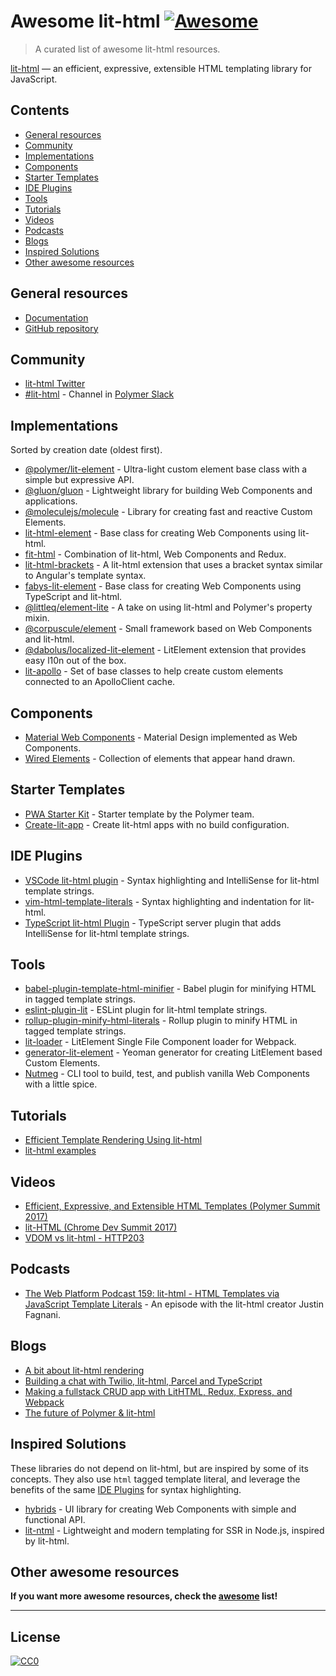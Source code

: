 # Awesome lit-html [![Awesome](https://awesome.re/badge.svg)](https://awesome.re)

> A curated list of awesome lit-html resources.

[lit-html](https://polymer.github.io/lit-html/) — an efficient, expressive, extensible HTML templating library for JavaScript.

## Contents

- [General resources](#general-resources)
- [Community](#community)
- [Implementations](#implementations)
- [Components](#components)
- [Starter Templates](#starter-templates)
- [IDE Plugins](#ide-plugins)
- [Tools](#tools)
- [Tutorials](#tutorials)
- [Videos](#videos)
- [Podcasts](#podcasts)
- [Blogs](#blogs)
- [Inspired Solutions](#inspired-solutions)
- [Other awesome resources](#other-awesome-resources)

## General resources

- [Documentation](https://polymer.github.io/lit-html/)
- [GitHub repository](https://github.com/Polymer/lit-html)

## Community

- [lit-html Twitter](https://twitter.com/lit_html)
- [#lit-html](https://polymer.slack.com/archives/lit-html) - Channel in [Polymer Slack](https://polymer-slack.herokuapp.com)

## Implementations

Sorted by creation date (oldest first).

- [@polymer/lit-element](https://github.com/Polymer/lit-element) - Ultra-light custom element base class with a simple but expressive API.
- [@gluon/gluon](https://github.com/ruphin/gluonjs) - Lightweight library for building Web Components and applications.
- [@moleculejs/molecule](https://github.com/Molecule-JS/MoleculeJS) - Library for creating fast and reactive Custom Elements.
- [lit-html-element](https://github.com/kenchris/lit-element) - Base class for creating Web Components using lit-html.
- [fit-html](https://github.com/Festify/fit-html) - Combination of lit-html, Web Components and Redux.
- [lit-html-brackets](https://github.com/bgotink/lit-html-brackets) - A lit-html extension that uses a bracket syntax similar to Angular's template syntax.
- [fabys-lit-element](https://github.com/fabysdev/fabys-lit-element) - Base class for creating Web Components using TypeScript and lit-html.
- [@littleq/element-lite](https://github.com/tjmonsi/element-lite) - A take on using lit-html and Polymer's property mixin.
- [@corpuscule/element](https://github.com/corpusculejs/corpuscule) - Small framework based on Web Components and lit-html.
- [@dabolus/localized-lit-element](https://github.com/Dabolus/localized-lit-element) - LitElement extension that provides easy l10n out of the box.
- [lit-apollo](https://github.com/bennypowers/lit-apollo) - Set of base classes to help create custom elements connected to an ApolloClient cache.

## Components

- [Material Web Components](https://github.com/material-components/material-components-web-components) - Material Design implemented as Web Components.
- [Wired Elements](https://github.com/wiredjs/wired-elements) - Collection of elements that appear hand drawn.

## Starter Templates

- [PWA Starter Kit](https://github.com/Polymer/pwa-starter-kit) - Starter template by the Polymer team.
- [Create-lit-app](https://github.com/thepassle/create-lit-app) - Create lit-html apps with no build configuration.

## IDE Plugins

- [VSCode lit-html plugin](https://github.com/mjbvz/vscode-lit-html) - Syntax highlighting and IntelliSense for lit-html template strings.
- [vim-html-template-literals](https://github.com/jonsmithers/vim-html-template-literals) - Syntax highlighting and indentation for lit-html.
- [TypeScript lit-html Plugin](https://github.com/Microsoft/typescript-lit-html-plugin) - TypeScript server plugin that adds IntelliSense for lit-html template strings.

## Tools

- [babel-plugin-template-html-minifier](https://github.com/goto-bus-stop/babel-plugin-template-html-minifier) - Babel plugin for minifying HTML in tagged template strings.
- [eslint-plugin-lit](https://github.com/43081j/eslint-plugin-lit) - ESLint plugin for lit-html template strings.
- [rollup-plugin-minify-html-literals](https://github.com/asyncLiz/rollup-plugin-minify-html-literals) - Rollup plugin to minify HTML in tagged template strings.
- [lit-loader](https://github.com/PolymerX/lit-loader) - LitElement Single File Component loader for Webpack.
- [generator-lit-element](https://github.com/sebs/generator-lit-element) - Yeoman generator for creating LitElement based Custom Elements.
- [Nutmeg](https://github.com/abraham/nutmeg-cli) - CLI tool to build, test, and publish vanilla Web Components with a little spice.

## Tutorials
- [Efficient Template Rendering Using lit-html](https://alligator.io/web-components/lit-html/)
- [lit-html examples](https://github.com/LarsDenBakker/lit-html-examples)

## Videos
- [Efficient, Expressive, and Extensible HTML Templates (Polymer Summit 2017)](https://www.youtube.com/watch?v=ruql541T7gc)
- [lit-HTML (Chrome Dev Summit 2017)](https://www.youtube.com/watch?v=Io6JjgckHbg)
- [VDOM vs lit-html - HTTP203](https://www.youtube.com/watch?v=uCHZJy2n8Qs)

## Podcasts
- [The Web Platform Podcast 159: lit-html - HTML Templates via JavaScript Template Literals](https://thewebplatformpodcast.com/159-lithtml-html-templates-via-javascript-template-literals) -
An episode with the lit-html creator Justin Fagnani.

## Blogs
- [A bit about lit-html rendering](https://medium.com/@kennethrohde/a-bit-about-lit-html-rendering-2964c50ee56c)
- [Building a chat with Twilio, lit-html, Parcel and TypeScript](https://www.twilio.com/blog/2018/05/building-a-chat-with-twilio-lit-html-parcel-and-typescript.html)
- [Making a fullstack CRUD app with LitHTML, Redux, Express, and Webpack](https://medium.com/@pascalschilp/making-a-fullstack-crud-app-with-lithtml-redux-express-and-webpack-fe7e5cf8b3ef)
- [The future of Polymer & lit-html](https://43081j.com/2018/08/future-of-polymer)

## Inspired Solutions

These libraries do not depend on lit-html, but are inspired by some of its concepts. They also use `html` tagged
template literal, and leverage the benefits of the same [IDE Plugins](#ide-plugins) for syntax highlighting.

- [hybrids](https://github.com/hybridsjs/hybrids) - UI library for creating Web Components with simple and functional API.
- [lit-ntml](https://github.com/motss/lit-ntml) - Lightweight and modern templating for SSR in Node.js, inspired by lit-html.

## Other awesome resources
**If you want more awesome resources, check the [awesome](https://github.com/sindresorhus/awesome) list!**

---

## License

[![CC0](https://upload.wikimedia.org/wikipedia/commons/6/69/CC0_button.svg)](http://creativecommons.org/publicdomain/zero/1.0/)
